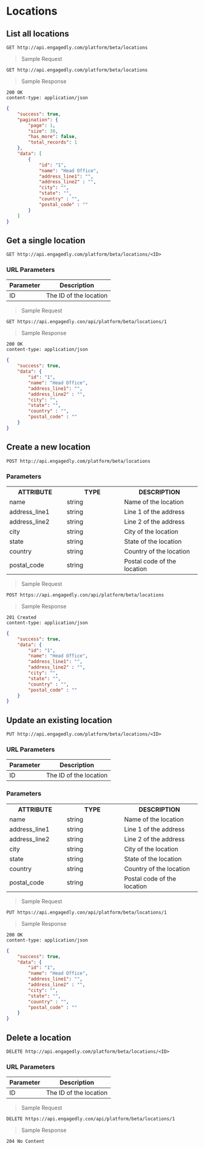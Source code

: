 # Locations

## List all locations

`GET http://api.engagedly.com/platform/beta/locations`

> Sample Request

```shell
GET http://api.engagedly.com/platform/beta/locations
```

> Sample Response

```http
200 OK
content-type: application/json
```

```json
{
    "success": true,
    "pagination": {
        "page": 1,
        "size": 30,
        "has_more": false,
        "total_records": 1
    },
    "data": [
        {
            "id": "1",
            "name": "Head Office",
            "address_line1": "",
            "address_line2" : "",
            "city": "",
            "state": "",
            "country" : "",
            "postal_code" : ""
        }
    ]
}
```

## Get a single location

`GET http://api.engagedly.com/platform/beta/locations/<ID>`

### URL Parameters

Parameter | Description
--------- | -----------
ID | The ID of the location

> Sample Request

```shell
GET https://api.engagedly.con/api/platform/beta/locations/1
```

> Sample Response

```http
200 OK
content-type: application/json
```

```json
{
    "success": true,
    "data": {
        "id": "1",
        "name": "Head Office",
        "address_line1": "",
        "address_line2" : "",
        "city": "",
        "state": "",
        "country" : "",
        "postal_code" : ""
    }
}
```

## Create a new location

`POST http://api.engagedly.com/platform/beta/locations`

### Parameters

<table>
  <tr>
    <th width="30%">ATTRIBUTE</th>
    <th width="30%">TYPE</th>
    <th width="60%">DESCRIPTION</th>
  </tr>
  <tr>
    <td>name </td>
    <td>string</td>
    <td>Name of the location</td>
  </tr>
  <tr>
    <td>address_line1</td>
    <td>string</td>
    <td>Line 1 of the address</td>
  </tr>
  <tr>
    <td>address_line2</td>
    <td>string</td>
    <td>Line 2 of the address</td>
  </tr>
  <tr>
    <td>city</td>
    <td>string</td>
    <td>City of the location</td>
  </tr>
  <tr>
    <td>state</td>
    <td>string</td>
    <td>State of the location</td>
  </tr>
  <tr>
    <td>country</td>
    <td>string</td>
    <td>Country of the location</td>
  </tr>
    <tr>
    <td>postal_code</td>
    <td>string</td>
    <td>Postal code of the location</td>
  </tr>
</table>

> Sample Request

```shell
POST https://api.engagedly.con/api/platform/beta/locations
```

> Sample Response

```http
201 Created
content-type: application/json
```

```json
{
    "success": true,
    "data": {
        "id": "1",
        "name": "Head Office",
        "address_line1": "",
        "address_line2" : "",
        "city": "",
        "state": "",
        "country" : "",
        "postal_code" : ""
    }
}
```

## Update an existing location

`PUT http://api.engagedly.com/platform/beta/locations/<ID>`

### URL Parameters

Parameter | Description
--------- | -----------
ID | The ID of the location

### Parameters

<table>
  <tr>
    <th width="30%">ATTRIBUTE</th>
    <th width="30%">TYPE</th>
    <th width="60%">DESCRIPTION</th>
  </tr>
  <tr>
    <td>name </td>
    <td>string</td>
    <td>Name of the location</td>
  </tr>
  <tr>
    <td>address_line1</td>
    <td>string</td>
    <td>Line 1 of the address</td>
  </tr>
  <tr>
    <td>address_line2</td>
    <td>string</td>
    <td>Line 2 of the address</td>
  </tr>
  <tr>
    <td>city</td>
    <td>string</td>
    <td>City of the location</td>
  </tr>
  <tr>
    <td>state</td>
    <td>string</td>
    <td>State of the location</td>
  </tr>
  <tr>
    <td>country</td>
    <td>string</td>
    <td>Country of the location</td>
  </tr>
    <tr>
    <td>postal_code</td>
    <td>string</td>
    <td>Postal code of the location</td>
  </tr>
</table>


> Sample Request

```shell
PUT https://api.engagedly.con/api/platform/beta/locations/1
```

> Sample Response

```http
200 OK
content-type: application/json
```

```json
{
    "success": true,
    "data": {
        "id": "1",
        "name": "Head Office",
        "address_line1": "",
        "address_line2" : "",
        "city": "",
        "state": "",
        "country" : "",
        "postal_code" : ""
    }
}
```

## Delete a location 

`DELETE http://api.engagedly.com/platform/beta/locations/<ID>`

### URL Parameters

Parameter | Description
--------- | -----------
ID | The ID of the location

> Sample Request

```shell
DELETE https://api.engagedly.con/api/platform/beta/locations/1
```

> Sample Response

```http
204 No Content
```
